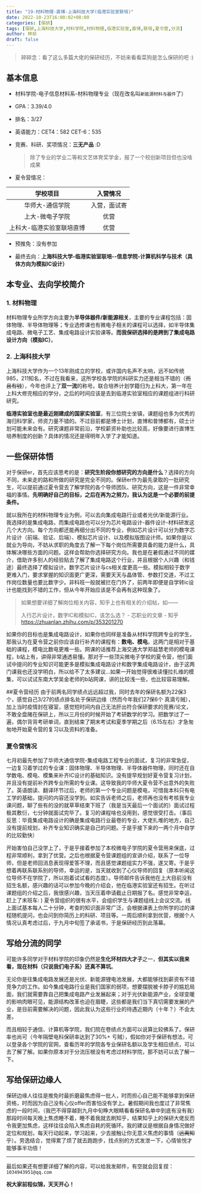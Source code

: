 ```yaml
---
title: "19-材料物理-直博-上海科技大学(临港实验室联培)"
date: 2022-10-23T16:00:02+08:00
categories: [保研]
tags: [保研,上海科技大学,材料学院,材料物理,临港实验室,直博,联培,夏令营,分流]
author: 林祯
draft: false
---
```


> 碎碎念：看了这么多篇大佬的保研经历，不妨来看看菜狗是怎么保研的吧 :)

## 基本信息
- 材料学院-电子信息材料系-材料物理专业（现在改名叫`新能源材料与器件`了）
- GPA：3.39/4.0
- 排名：3/27
- 英语能力：CET4：582   CET-6：535
- 竞赛、科研、奖项情况：**三无产品** :D
  > 除了专业的学业二等和文艺体育奖学金，报了一个校创新项目但也没啥成果

- 夏令营情况：

| 学校项目 | 入营情况 |
| :---: | :---: |
| 华师大-通信学院| 入营，面试寄|
| 上大-微电子学院 | 优营 |
| 上科大-临港实验室联培直博 | 优营 |

- 预推免：没有参加

- 最终去向：**上海科技大学-临港实验室联培--信息学院-计算机科学与技术（具体方向为模拟IC设计）**


## 本专业、去向学校简介
### 1. 材料物理
材料物理专业所学方向主要为**半导体器件/新能源相关**，主要的专业课程包括：固体物理、半导体物理等；专业选修课也有微电子相关的课程可以选择，如半导体集成电路、微电子工艺、集成电路设计实验课等。**而我保研选择的是跨到了集成电路设计方向（模拟IC）**。

### 2. 上海科技大学
上海科技大学作为一个13年刚成立的学校，或许国内名声不太响，远不如传统985，211知名，不过在我看来，这所学校各学院的科研实力还是相当不错的（~~而且有钱~~），今年也评上了**双一流**的称号。联合培养计划学籍归为上科大，第一年在上科大修完相应的学分，之后的时间应该是去到临港实验室相应的课题组进行科研研究。

**临港实验室也是最近刚建成的国家实验室**，有三位院士坐镇，课题组也多为优秀的海归科学家，师资力量不错的。不过目前都是博士计划，直博和普博都有，硕士计划可能未来会有。研究课题非常前沿，学校薪资补助也比较高，好像要进行直博生培养制度的创新？具体的情况还是得明年入学了才能知道。

## 一些保研体悟
对于保研er，首先应该思考的是：**研究生阶段你想研究的方向是什么**？选择的方向不同，未来走的路和所做的研究是完全不同的。保研er作为最先录取的一批研究生，可以提前通过夏令营去了解学院的各个导师团队、研究方向，这是一件非常幸福的事情。**先明确好自己的目标，之后在再为之努力，我认为这是一个必要的前提条件。**

就以我所在的材料物理专业为例，可以去向集成电路行业或者光伏/新能源行业。我选择的是集成电路，而集成电路也可以分为芯片电路设计-器件设计-材料研发这几个大方向。每个方向都还能再细分出不同的专业，例如芯片设计可以分为数字芯片设计（前端、验证、后端）、模拟芯片设计、以及模拟版图设计师。如果你是以就业为导向，不妨从求职的角度去了解一下每个岗位所需要具备的能力是什么，具体解决哪些方面的问题。这样会帮助你选择研究方向。我也是在暑假通过不同的媒介，借助许多别人的经验贴去了解了集成电路这个行业，并且根据个人兴趣（和钱途）最终选择了模拟设计。数字芯片设计与cs相关度更高一些。模拟相较于数字更难入门，要求掌握的知识面更广更深，需要天天与晶体管、参数打交道，不过工作岗位数量也要比数字少。非科班一般就被拦在门外了，前两年即便是自学转ic设计也能找到不错的工作，但从今年开始应该是不会再有这种现象了。
> 如果想要详细了解岗位相关内容，知乎上也有相关的介绍帖，如——
> 
> 入行芯片设计，数字IC和模拟IC，该怎么选？ - 芯职业的文章 - 知乎
https://zhuanlan.zhihu.com/p/353201270

如果你的目标也是集成电路设计，如果你也同样是准备从材料学院跨专业的学生，那我认为在夏令营之前你应该自行补齐的课程有：**数电、模电**。这两门是相对于基础的课程，模电比数电更难一些。网课的话推荐上海交通大学郑益慧老师的模电课程，b站上有，讲得非常通透易懂。那对于一些顶尖微电子学校的夏令营，他们面试中提问的专业知识可能更多是模拟集成电路设计和数字集成电路设计，由于这两门课我也还没学明白，所以给不了太多建议...如果一开始觉得很难读懂拉扎维的模集，可以试试东南大学吴金老师的b站网课，讲的比较浅一些，也比较容易理解。


##夏令营经历
由于前两名同学绩点远远超过我，同时去年的保研名额为22保3个，感觉自己3/27的绩点排名处于保研边缘（然而今年我们27保6个 真滴亏贼），加上当时疫情封在寝室，感觉短时间内自己无法肝出符合保研要求的竞赛/论文，不敢全盘赌在保研上，所以三月份的时候开始了考研数学的学习。把数学过了一遍，偶尔背背考研单词，直到结束了期末考试和夏季学期之后（6.15左右）才急匆匆地开始夏令营的复习以及资料的准备。

### 夏令营情况
七月初最先参加了华师大通信学院-集成电路工程专业的面试，复习的非常急促，一边复习着学过的专业课：固体物理、半导体物理、半导体器件物理，同时还在自学数电、模电、模集来补齐IC设计的基础知识。没有提早规划好夏令营复习计划，并且没有提前补齐跨专业所需的专业课。这导致我的华师大夏令营不出意外的失败了。英语朗读、翻译环节过后，老师的第一个专业问题是模电，可惜我本科只有电工学的基础，提问的内容还没学到。如实告诉老师之后，老师再也没有考核我专业课问题，聊了些有的没的就草草结束下班了（我是当天最后一个面试的）面试过程极其敷衍，七分钟就面试完毕了。复习的课程啥也没用到，感觉很受打击。（事后反思：毕竟集成电路设计的确是集成电路行业最卷的专业，大佬扎堆的地方，自己没有提前规划，补齐专业知识确实是自己的问题。于是乎接下来的一两个月中自学的比较勤快）

开始害怕自己没学上了，于是乎接着参加了本校微电子学院的夏令营用来保底，过程非常顺利，拿到了优营。之后也根据夏令营课题组的宣讲介绍，联系了一位导师，但是老师回消息表现得爱答不理，而且感觉课题组实力不强，遂又寄。于是乎想着再联系联系别的导师，幸运的是，当天就收到了心仪导师的回复（原本听闻这位导师不在学院了，所以抱着试试看的态度）。导师邮件告诉我他在上大目前没有招生名额，感兴趣的话可以参加今晚的介绍会，他在临港实验室还有招生。在听过课题组的介绍之后，我很感兴趣，当天压着申请截止日期报了名。感觉非常幸运，赶上了末班车: ) 夏令营组织的很有水平，会组织学生与课题组线上会议交流。线上面试基本每人二十分钟，考查的知识面非常广泛，会根据课表上你所学的过的课程随机提问，也会问到你简历上的科研、项目等。一周后顺利拿到优营，根据个人情况认真考虑过后，于九月中旬签了承诺书，于是保研经历到此落幕。

## 写给分流的同学
可能许多同学对于材料学院的印象仍然是**生化环材四大才子**之一，**但其实以我来看，现在材料（只说我们电子系）还真不算坑**。

无论你是往集成电路发展还是光伏、新能源锂电池发展，大都能够找到薪资有不错竞争力的工作。如今集成电路行业是我们国家的弱项，想要摆脱被卡脖子的尴尬局面，我们就需要靠自己把集成电路产业发展起来；对于光伏新能源产业，全球变暖的影响肉眼可见，能源结构改革也迫在眉睫，这些都是我们当下真切需要发展的产业，是目前需要解决的问题，因此我认为这些行业的待遇近期内（十年？）不会太差。

而且相较于通信、计算机等学院，我们院在卷绩点方面可以说算比较佛系了。保研率也尚可（今年隔壁电科保研率达到了30%+ 亏贼），假如你对于保研有想法，可以登录各个学院的官网，查看历年的学院各专业保研名额以及学生相应绩点，可以去了解了解。如果你原本对于分流压根没有考虑过材料学院，那不妨可以去了解一下。

## 写给保研边缘人
保研边缘人往往是推免时最折磨最焦虑得一批人，时而担心自己能不能够拿到保研资格，时而因为自己没有心仪offer而害怕没有学上。暑假期间我也度过了非常焦虑的一段时间，（我巴不得穿越到九月中旬睁大眼睛看看保研名单中到底有没有我）那段时间每天晚上焦虑睡不着，睡不着我就去刷知乎，结果知乎上的保研大佬反而令我更加焦虑，这样往往会陷入焦虑自耗的死循环。我的建议是根据自身情况做好定位和规划，每天行动起来，学习起来，少去接触让你无意义焦虑的事情（~~远离知乎~~）。劳逸结合，觉得累了烦了就去跑跑步，找点别的方式发泄一下，心情愉悦才能够事半功倍！

---

最后如果还有想要详细了解的内容，可以给我发邮件，有空就会回复捏：`1034943951@qq.com`

**祝大家前程似锦，天天开心！**